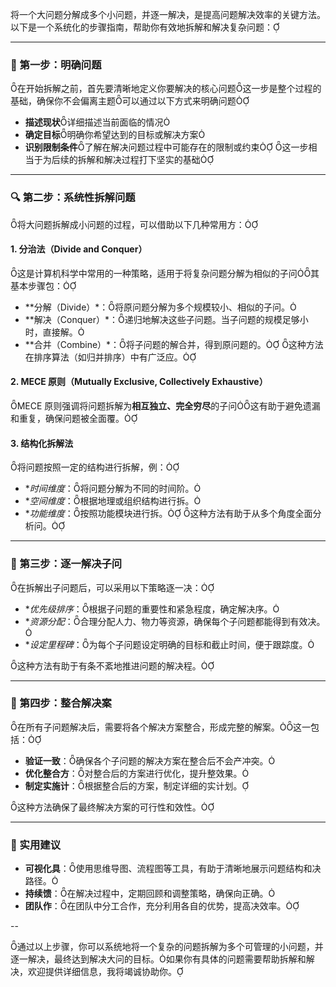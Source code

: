 将一个大问题分解成多个小问题，并逐一解决，是提高问题解决效率的关键方法。以下是一个系统化的步骤指南，帮助你有效地拆解和解决复杂问题：

---

### 🧭 第一步：明确问题
在开始拆解之前，首先要清晰地定义你要解决的核心问题这一步是整个过程的基础，确保你不会偏离主题可以通过以下方式来明确问题

- **描述现状**详细描述当前面临的情况
- **确定目标**明确你希望达到的目标或解决方案
- **识别限制条件**了解在解决问题过程中可能存在的限制或约束
这一步相当于为后续的拆解和解决过程打下坚实的基础

---

### 🔍 第二步：系统性拆解问题
将大问题拆解成小问题的过程，可以借助以下几种常用方：

#### 1. **分治法（Divide and Conquer）**
这是计算机科学中常用的一种策略，适用于将复杂问题分解为相似的子问其基本步骤包：

- **分解（Divide）*：将原问题分解为多个规模较小、相似的子问。
- **解决（Conquer）*：递归地解决这些子问题。当子问题的规模足够小时，直接解。
- **合并（Combine）*：将子问题的解合并，得到原问题的。
这种方法在排序算法（如归并排序）中有广泛应。

#### 2. **MECE 原则（Mutually Exclusive, Collectively Exhaustive）**
MECE 原则强调将问题拆解为**相互独立、完全穷尽**的子问这有助于避免遗漏和重复，确保问题被全面覆。

#### 3. **结构化拆解法**
将问题按照一定的结构进行拆解，例：

- **时间维度*：将问题分解为不同的时间阶。
- **空间维度*：根据地理或组织结构进行拆。
- **功能维度*：按照功能模块进行拆。
这种方法有助于从多个角度全面分析问。

---

### 🧩 第三步：逐一解决子问

在拆解出子问题后，可以采用以下策略逐一决：

- **优先级排序*：根据子问题的重要性和紧急程度，确定解决序。
- **资源分配*：合理分配人力、物力等资源，确保每个子问题都能得到有效决。
- **设定里程碑*：为每个子问题设定明确的目标和截止时间，便于跟踪度。

这种方法有助于有条不紊地推进问题的解决程。

---

### 🔄 第四步：整合解决案

在所有子问题解决后，需要将各个解决方案整合，形成完整的解案。这一包括：

- **验证一致**：确保各个子问题的解决方案在整合后不会产冲突。
- **优化整合方**：对整合后的方案进行优化，提升整效果。
- **制定实施计**：根据整合后的方案，制定详细的实计划。

这种方法确保了最终解决方案的可行性和效性。

---

### 📌 实用建议

- **可视化具**：使用思维导图、流程图等工具，有助于清晰地展示问题结构和决路径。
- **持续馈**：在解决过程中，定期回顾和调整策略，确保向正确。
- **团队作**：在团队中分工合作，充分利用各自的优势，提高决效率。

--

通过以上步骤，你可以系统地将一个复杂的问题拆解为多个可管理的小问题，并逐一解决，最终达到解决大问的目标。如果你有具体的问题需要帮助拆解和解决，欢迎提供详细信息，我将竭诚协助你。 
